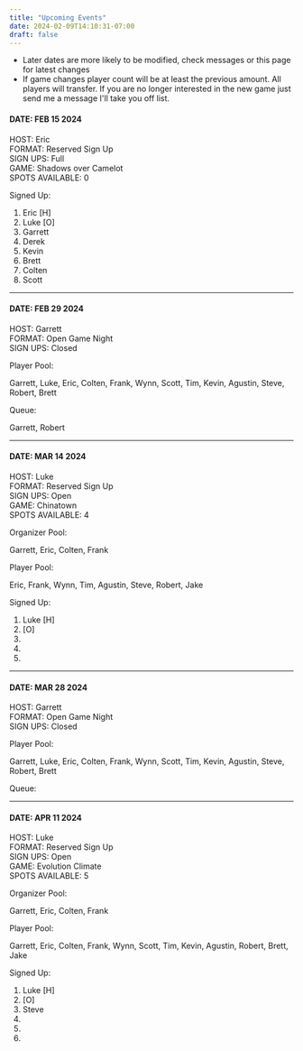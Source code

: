 ```yaml
---
title: "Upcoming Events"
date: 2024-02-09T14:10:31-07:00
draft: false
---
```


* Later dates are more likely to be modified, check messages or this page for latest changes
* If game changes player count will be at least the previous amount.  All players will transfer.  If you are no longer interested in the new game just send me a message I'll take you off list.

#### DATE: FEB 15 2024  
HOST: Eric  
FORMAT: Reserved Sign Up  
SIGN UPS: Full  
GAME: Shadows over Camelot  
SPOTS AVAILABLE: 0  

Signed Up:  

1. Eric [H]
2. Luke [O]
3. Garrett
4. Derek
5. Kevin
6. Brett
7. Colten
8. Scott

------

#### DATE: FEB 29 2024  
HOST: Garrett  
FORMAT: Open Game Night  
SIGN UPS: Closed  

Player Pool:

Garrett, Luke,  Eric, Colten, Frank, Wynn, Scott, Tim, Kevin, Agustin, Steve, Robert, Brett

Queue:

Garrett, Robert

------

#### DATE: MAR 14 2024
HOST: Luke  
FORMAT: Reserved Sign Up  
SIGN UPS: Open  
GAME: Chinatown  
SPOTS AVAILABLE: 4  

Organizer Pool:

Garrett, Eric, Colten, Frank

Player Pool:

Eric, Frank, Wynn, Tim, Agustin, Steve, Robert, Jake

Signed Up:

1. Luke [H]
2. [O]
3. 
4. 
5.

------

#### DATE: MAR 28 2024
HOST: Garrett  
FORMAT: Open Game Night  
SIGN UPS: Closed  

Player Pool:

Garrett, Luke,  Eric, Colten, Frank, Wynn, Scott, Tim, Kevin, Agustin, Steve, Robert, Brett

Queue:

------

#### DATE: APR 11 2024
HOST: Luke  
FORMAT: Reserved Sign Up  
SIGN UPS: Open  
GAME: Evolution Climate  
SPOTS AVAILABLE: 5  

Organizer Pool:

Garrett, Eric, Colten, Frank

Player Pool:

Garrett, Eric, Colten, Frank, Wynn, Scott, Tim, Kevin, Agustin, Robert, Brett, Jake

Signed Up:

1) Luke [H]
2) [O]
3) Steve
4) 
5)
6)